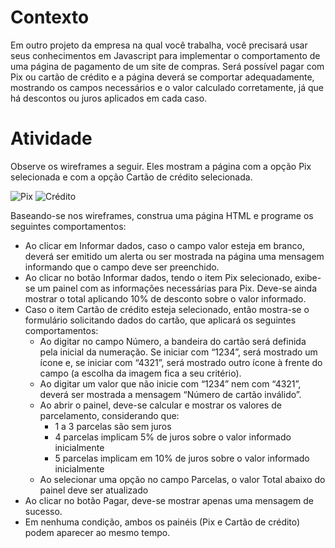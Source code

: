 # Contexto
Em outro projeto da empresa na qual você trabalha, você precisará usar seus conhecimentos em Javascript para implementar o comportamento de uma página de pagamento de um site de compras. Será possível pagar com Pix ou cartão de crédito e a página deverá se comportar adequadamente, mostrando os campos necessários e o valor calculado corretamente, já que há descontos ou juros aplicados em cada caso.

# Atividade
Observe os wireframes a seguir. Eles mostram a página com a opção Pix selecionada e com a opção Cartão de crédito selecionada.

![Pix](https://learn-us-east-1-prod-fleet02-xythos.content.blackboardcdn.com/638e5f8fa10ff/39593496?X-Blackboard-S3-Bucket=learn-us-east-1-prod-fleet01-xythos&X-Blackboard-Expiration=1731823200000&X-Blackboard-Signature=7dJNdItkVRUszpO72I4JsSojUYe%2FN6gNBuG5dIGQHTE%3D&X-Blackboard-Client-Id=306527&X-Blackboard-S3-Region=us-east-1&response-cache-control=private%2C%20max-age%3D21600&response-content-disposition=inline%3B%20filename%2A%3DUTF-8%27%27wire-ativ3-1.png&response-content-type=image%2Fpng&X-Amz-Security-Token=IQoJb3JpZ2luX2VjEKD%2F%2F%2F%2F%2F%2F%2F%2F%2F%2FwEaCXVzLWVhc3QtMSJIMEYCIQCpfNiI05GZDO2PG80mAt5oKw8M20jArG0IIe%2By%2BXBJ7AIhAKeesnJTlG%2F5TLErFgphbcfff94zNIDlTs74tI2bEqIyKrQFCDkQBBoMNjM1NTY3OTI0MTgzIgwhT%2FytT%2Bdrn3GBxx0qkQX0y0VNoXUfyl%2FvqLjRe6QhZUHrU8X4%2Fx82gfPK%2BcjOI5UNj1bKYJlEFrvpnxXIc5nhQNnKDDfI4TGWA91rLhavf%2Ffg2WXYHRHq%2B1fiDXsLcbFst9CVemae6cEsnwcS12xkGs%2BnWoNZOTvpnR54JtyABi94%2FBPKRaivv4MaezCwiGsbiFI4YOzbOkyvQRxocz4dai0zGW2f7FAccXbsZVNgdhnSvzLiEYkAHema4yl2w8Zga4FJRX9hlzfd7v4NOg4hfbc4KX734piuFLDfrViayFP8M44%2FCByrqZVBKUrO8KpGY%2BgHSX9H5geZbV8tkqaOn56ayCY1iM0%2BNNzAnB9XqcqFmjFyD3D9Gt5jeC8PBsP2Yjec7lNVxceLFmlfJAztL0EBEG3YBWKoubVQgiFTfg5CIJeXbPSI9gOGRVC%2BKq9tNufoS6A2r1S20fVZeqrurWXv4shhWIKNyJd%2Fy7XrlyYwXf7ELHL4YnjUUAArM6gRcQuUw7lKtv%2BHzxjK9qrp8yNZhflp7tL4ycgjI3bvbXgIbqeahhz%2BSNzKzlQzWvj%2FvRstNDfpUXPiPeY1BIexVs1w9X8EVH%2BlUsFSV9CuO4wm7w5UJFx0WA6mELnpAcZYin5XOikcTmWHwZvFX6etpiEZATLV3pX1EPEu8UQ%2FkZlwjMwuQ4h7RaD2qFy%2F3UGmmkCjFQ1bxZpU0uQkMm6zwpqkCAO4bqosLXjU6wJnCcuI8lJEuEzQLYDU8GFnk07GQjSmqyCmzHhd%2FPl93hMejSYO1jUGmVZWHJ5sTKrceZsTTY2ADEfklSKP%2FowuE%2FHzXNtVWaytRI8%2FyyVkgy0NoMNE9WqoNkw58WheMCUxu7zZBGT9sJbJ%2FjerCCSTH24wsdTkuQY6sAGaGvP4fTf3CtJwmVoyP%2FDJ0NuOYC0ypK7j6CxJjIZifDyF50hzNR%2FC1NFnwvstQxo2GcFssAkOFMJeoqIo7H3w9dgyPYgoxg7sBTTASJbOvPYkgmrZM2dvliEYWI%2FWplrce1CamUNoU64SDBZRIk%2Fw7zKY7TAQDXih%2BdygmFj5LFwW1kqRFBqUztyg3OMOcJoC6yUqSSHvBfDKmcWxWvDqqmT224ESZsvyj2BIT%2BafpA%3D%3D&X-Amz-Algorithm=AWS4-HMAC-SHA256&X-Amz-Date=20241117T000000Z&X-Amz-SignedHeaders=host&X-Amz-Expires=21600&X-Amz-Credential=ASIAZH6WM4PL7TCT5ACA%2F20241117%2Fus-east-1%2Fs3%2Faws4_request&X-Amz-Signature=9775c53ff115452eebd519979a15862dda9f0d4a419424e38596e1c3d55b45f0)
![Crédito](https://learn-us-east-1-prod-fleet02-xythos.content.blackboardcdn.com/638e5f8fa10ff/39593497?X-Blackboard-S3-Bucket=learn-us-east-1-prod-fleet01-xythos&X-Blackboard-Expiration=1731823200000&X-Blackboard-Signature=o1OqX2qQDZssIJ%2Fyl%2F5qNH%2Bqt3W48MQ61gtJTqXxey4%3D&X-Blackboard-Client-Id=306527&X-Blackboard-S3-Region=us-east-1&response-cache-control=private%2C%20max-age%3D21600&response-content-disposition=inline%3B%20filename%2A%3DUTF-8%27%27wire-ativ3-2.png&response-content-type=image%2Fpng&X-Amz-Security-Token=IQoJb3JpZ2luX2VjEKD%2F%2F%2F%2F%2F%2F%2F%2F%2F%2FwEaCXVzLWVhc3QtMSJIMEYCIQCpfNiI05GZDO2PG80mAt5oKw8M20jArG0IIe%2By%2BXBJ7AIhAKeesnJTlG%2F5TLErFgphbcfff94zNIDlTs74tI2bEqIyKrQFCDkQBBoMNjM1NTY3OTI0MTgzIgwhT%2FytT%2Bdrn3GBxx0qkQX0y0VNoXUfyl%2FvqLjRe6QhZUHrU8X4%2Fx82gfPK%2BcjOI5UNj1bKYJlEFrvpnxXIc5nhQNnKDDfI4TGWA91rLhavf%2Ffg2WXYHRHq%2B1fiDXsLcbFst9CVemae6cEsnwcS12xkGs%2BnWoNZOTvpnR54JtyABi94%2FBPKRaivv4MaezCwiGsbiFI4YOzbOkyvQRxocz4dai0zGW2f7FAccXbsZVNgdhnSvzLiEYkAHema4yl2w8Zga4FJRX9hlzfd7v4NOg4hfbc4KX734piuFLDfrViayFP8M44%2FCByrqZVBKUrO8KpGY%2BgHSX9H5geZbV8tkqaOn56ayCY1iM0%2BNNzAnB9XqcqFmjFyD3D9Gt5jeC8PBsP2Yjec7lNVxceLFmlfJAztL0EBEG3YBWKoubVQgiFTfg5CIJeXbPSI9gOGRVC%2BKq9tNufoS6A2r1S20fVZeqrurWXv4shhWIKNyJd%2Fy7XrlyYwXf7ELHL4YnjUUAArM6gRcQuUw7lKtv%2BHzxjK9qrp8yNZhflp7tL4ycgjI3bvbXgIbqeahhz%2BSNzKzlQzWvj%2FvRstNDfpUXPiPeY1BIexVs1w9X8EVH%2BlUsFSV9CuO4wm7w5UJFx0WA6mELnpAcZYin5XOikcTmWHwZvFX6etpiEZATLV3pX1EPEu8UQ%2FkZlwjMwuQ4h7RaD2qFy%2F3UGmmkCjFQ1bxZpU0uQkMm6zwpqkCAO4bqosLXjU6wJnCcuI8lJEuEzQLYDU8GFnk07GQjSmqyCmzHhd%2FPl93hMejSYO1jUGmVZWHJ5sTKrceZsTTY2ADEfklSKP%2FowuE%2FHzXNtVWaytRI8%2FyyVkgy0NoMNE9WqoNkw58WheMCUxu7zZBGT9sJbJ%2FjerCCSTH24wsdTkuQY6sAGaGvP4fTf3CtJwmVoyP%2FDJ0NuOYC0ypK7j6CxJjIZifDyF50hzNR%2FC1NFnwvstQxo2GcFssAkOFMJeoqIo7H3w9dgyPYgoxg7sBTTASJbOvPYkgmrZM2dvliEYWI%2FWplrce1CamUNoU64SDBZRIk%2Fw7zKY7TAQDXih%2BdygmFj5LFwW1kqRFBqUztyg3OMOcJoC6yUqSSHvBfDKmcWxWvDqqmT224ESZsvyj2BIT%2BafpA%3D%3D&X-Amz-Algorithm=AWS4-HMAC-SHA256&X-Amz-Date=20241117T000000Z&X-Amz-SignedHeaders=host&X-Amz-Expires=21600&X-Amz-Credential=ASIAZH6WM4PL7TCT5ACA%2F20241117%2Fus-east-1%2Fs3%2Faws4_request&X-Amz-Signature=59ee9d51cc48636666ad89cb316ad0b8880b0da53a4ecefde3683b7290916f24)

Baseando-se nos wireframes, construa uma página HTML e programe os seguintes comportamentos:

- Ao clicar em Informar dados, caso o campo valor esteja em branco, deverá ser emitido um alerta ou ser mostrada na página uma mensagem informando que o campo deve ser preenchido.
- Ao clicar no botão Informar dados, tendo o item Pix selecionado, exibe-se um painel com as informações necessárias para Pix. Deve-se ainda mostrar o total aplicando 10% de desconto sobre o valor informado.
- Caso o item Cartão de crédito esteja selecionado, então mostra-se o formulário solicitando dados do cartão, que aplicará os seguintes comportamentos:
  - Ao digitar no campo Número, a bandeira do cartão será definida pela inicial da numeração. Se iniciar com “1234”, será mostrado um ícone e, se iniciar com “4321”, será mostrado outro ícone à frente do campo (a escolha da imagem fica a seu critério).
  - Ao digitar um valor que não inicie com “1234” nem com “4321”, deverá ser mostrada a mensagem “Número de cartão inválido”.
  - Ao abrir o painel, deve-se calcular e mostrar os valores de parcelamento, considerando que:
    - 1 a 3 parcelas são sem juros
    - 4 parcelas implicam 5% de juros sobre o valor informado inicialmente
    - 5 parcelas implicam em 10% de juros sobre o valor informado inicialmente
  - Ao selecionar uma opção no campo Parcelas, o valor Total abaixo do painel deve ser atualizado
- Ao clicar no botão Pagar, deve-se mostrar apenas uma mensagem de sucesso.
- Em nenhuma condição, ambos os painéis (Pix e Cartão de crédito) podem aparecer ao mesmo tempo.
